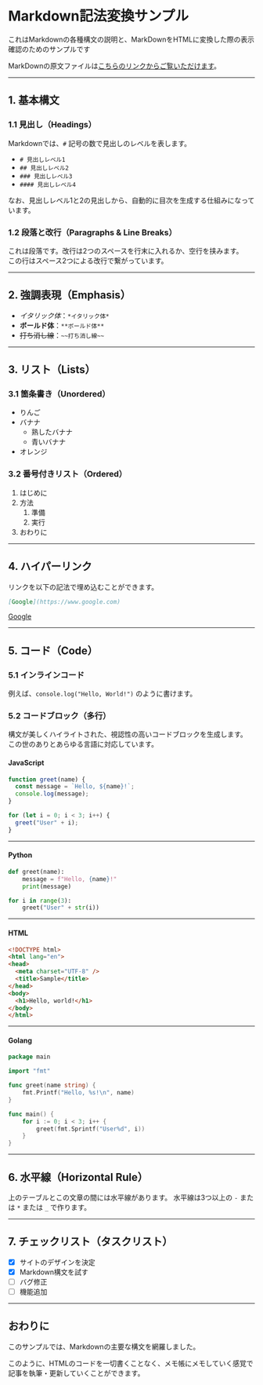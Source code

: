 # Markdown記法変換サンプル

これはMarkdownの各種構文の説明と、MarkDownをHTMLに変換した際の表示確認のためのサンプルです

MarkDownの原文ファイルは[こちらのリンクからご覧いただけます](https://github.com/yuichi-853/md-site/blob/main/articles/article1.md?plain=1)。

---

## 1. 基本構文

### 1.1 見出し（Headings）

Markdownでは、`#` 記号の数で見出しのレベルを表します。

- `# 見出しレベル1`
- `## 見出しレベル2`
- `### 見出しレベル3`
- `#### 見出しレベル4`

なお、見出しレベル1と2の見出しから、自動的に目次を生成する仕組みになっています。

### 1.2 段落と改行（Paragraphs & Line Breaks）

これは段落です。改行は2つのスペースを行末に入れるか、空行を挟みます。  
この行はスペース2つによる改行で繋がっています。

---

## 2. 強調表現（Emphasis）

- *イタリック体*：`*イタリック体*`
- **ボールド体**：`**ボールド体**`
- ~~打ち消し線~~：`~~打ち消し線~~`

---

## 3. リスト（Lists）

### 3.1 箇条書き（Unordered）

- りんご
- バナナ
  - 熟したバナナ
  - 青いバナナ
- オレンジ

### 3.2 番号付きリスト（Ordered）

1. はじめに
2. 方法
   1. 準備
   2. 実行
3. おわりに

---

## 4. ハイパーリンク

リンクを以下の記法で埋め込むことができます。

```md
[Google](https://www.google.com)
```

[Google](https://www.google.com)

---

## 5. コード（Code）

### 5.1 インラインコード

例えば、`console.log("Hello, World!")` のように書けます。

### 5.2 コードブロック（多行）

構文が美しくハイライトされた、視認性の高いコードブロックを生成します。  
この世のありとあらゆる言語に対応しています。

#### JavaScript

```javascript
function greet(name) {
  const message = `Hello, ${name}!`;
  console.log(message);
}

for (let i = 0; i < 3; i++) {
  greet("User" + i);
}
````

---

#### Python

```python
def greet(name):
    message = f"Hello, {name}!"
    print(message)

for i in range(3):
    greet("User" + str(i))
```

---

#### HTML

```html
<!DOCTYPE html>
<html lang="en">
<head>
  <meta charset="UTF-8" />
  <title>Sample</title>
</head>
<body>
  <h1>Hello, world!</h1>
</body>
</html>
```

---

#### Golang

```go
package main

import "fmt"

func greet(name string) {
    fmt.Printf("Hello, %s!\n", name)
}

func main() {
    for i := 0; i < 3; i++ {
        greet(fmt.Sprintf("User%d", i))
    }
}
```

---

## 6. 水平線（Horizontal Rule）

上のテーブルとこの文章の間には水平線があります。
水平線は3つ以上の `-` または `*` または `_` で作ります。

---

## 7. チェックリスト（タスクリスト）

* [x] サイトのデザインを決定
* [x] Markdown構文を試す
* [ ] バグ修正
* [ ] 機能追加

---

## おわりに

このサンプルでは、Markdownの主要な構文を網羅しました。

このように、HTMLのコードを一切書くことなく、メモ帳にメモしていく感覚で記事を執筆・更新していくことができます。
